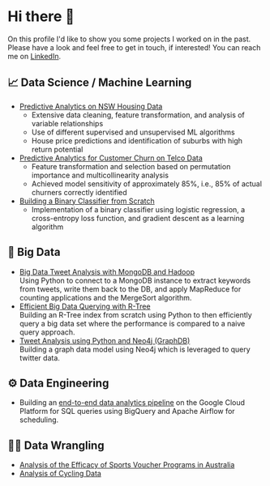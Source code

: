 # Hi there 👋
On this profile I'd like to show you some projects I worked on in the past.
Please have a look and feel free to get in touch, if interested! You can reach me on [LinkedIn](https://www.linkedin.com/in/felix-rosenberger-1522761b3/).

## 📈 Data Science / Machine Learning
- [Predictive Analytics on NSW Housing Data](https://github.com/felix-rosenberger/NSW-House-Price-Prediction.git)
  - Extensive data cleaning, feature transformation, and analysis of variable relationships
  - Use of different supervised and unsupervised ML algorithms
  - House price predictions and identification of suburbs with high return potential
- [Predictive Analytics for Customer Churn on Telco Data](https://github.com/felix-rosenberger/Data-Science-Portfolio/blob/main/README.md)
  - Feature transformation and selection based on permutation importance and multicollinearity analysis
  - Achieved model sensitivity of approximately 85%, i.e., 85% of actual churners correctly identified 
- [Building a Binary Classifier from Scratch](https://github.com/felix-rosenberger/binary-classifier)
  - Implementation of a binary classifier using logistic regression, a cross-entropy loss function, and gradient descent as a learning algorithm

## 💾 Big Data
- [Big Data Tweet Analysis with MongoDB and Hadoop](https://github.com/felix-rosenberger/Tweet-Text-NLP-with-MapReduce.git) \
  Using Python to connect to a MongoDB instance to extract keywords from tweets, write them back to the DB, and apply MapReduce for counting applications and the MergeSort algorithm.
- [Efficient Big Data Querying with R-Tree](https://github.com/felix-rosenberger/R-Tree) \
  Building an R-Tree index from scratch using Python to then efficiently query a big data set where the performance is compared to a naive query approach.
- [Tweet Analysis using Python and Neo4j (GraphDB)](https://github.com/felix-rosenberger/Assignment-2-Python-and-GraphDB) \
  Building a graph data model using Neo4j which is leveraged to query twitter data.
  
## ⚙️ Data Engineering
- Building an [end-to-end data analytics pipeline](https://github.com/felix-rosenberger/Data-Analytics-Pipeline) on the Google Cloud Platform for SQL queries using BigQuery and Apache Airflow for scheduling.
## 👨‍💻 Data Wrangling
- [Analysis of the Efficacy of Sports Voucher Programs in Australia](https://github.com/felix-rosenberger/Data-Science-Portfolio/blob/main/README.md)
- [Analysis of Cycling Data](https://github.com/felix-rosenberger/Data-Science-Portfolio/blob/main/README.md)


<!--
**felix-rosenberger/felix-rosenberger** is a ✨ _special_ ✨ repository because its `README.md` (this file) appears on your GitHub profile.

Here are some ideas to get you started:

- 🔭 I’m currently working on ...
- 🌱 I’m currently learning ...
- 👯 I’m looking to collaborate on ...
- 🤔 I’m looking for help with ...
- 💬 Ask me about ...
- 📫 How to reach me: ...
- 😄 Pronouns: ...
- ⚡ Fun fact: ...
-->

